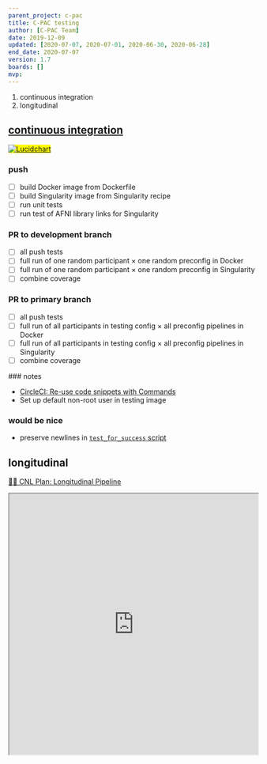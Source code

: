 ```yaml
---
parent_project: c-pac
title: C-PAC testing
author: [C-PAC Team]
date: 2019-12-09
updated: [2020-07-07, 2020-07-01, 2020-06-30, 2020-06-28]
end_date: 2020-07-07
version: 1.7
boards: []
mvp: 
---
```


1. continuous integration
2. longitudinal

<!--more-->

## [continuous integration](#continuous-integration)

<div class="flowchart-container keep-together">
  <mark><a href="https://app.lucidchart.com/documents/edit/43287778-3f8f-488c-9170-fcacd9692854"><img src="{{ site.baseurl }}/assets/images/logos/lucidchart.svg" alt="Lucidchart" /></a></mark>
  <object data="{{ site.baseurl }}/assets/images/diagrams/CI-testing.svg" type="image/svg+xml"></object>
</div>

### push

* [ ] build Docker image from Dockerfile
* [ ] build Singularity image from Singularity recipe
* [ ] run unit tests
* [ ] run test of AFNI library links for Singularity

### PR to development branch

* [ ] all push tests
* [ ] full run of one random participant × one random preconfig in Docker
* [ ] full run of one random participant × one random preconfig in Singularity
* [ ] combine coverage

### PR to primary branch

* [ ] all push tests
* [ ] full run of all participants in testing config × all preconfig pipelines in Docker
* [ ] full run of all participants in testing config × all preconfig pipelines in Singularity
* [ ] combine coverage

<div class="pencil keep-together" markdown="1">
### notes

* [CircleCI: Re-use code snippets with Commands](https://predictablynoisy.com/three-things-circleci#re-use-code-snippets-with-commands)
* Set up default non-root user in testing image
</div>

### would be nice

* preserve newlines in [`test_for_success` script]()
<code id="test_for_success"></code>
<script defer>external_code("https://raw.githubusercontent.com/shnizzedy/C-PAC/Habanero/1306/spike-censor-not-found/dev/circleci_data/runscripts/look_for_success.sh", "test_for_success", "BASH")</script>

## longitudinal
[🔗📄 CNL Plan: Longitudinal Pipeline](https://docs.google.com/document/d/1dJFOKNctXUiXZhyVLLBlerBD8rjbkC1jeToXHKZoKng)
<iframe width="100%" height="528" src="https://docs.google.com/document/d/e/2PACX-1vTvj9KnXUzlgmA2VIWhL9KurM8HyyuqCLn-Qc7cD8cQCMsI71BmvvPg7zcvye6WaYsmb85kWbUKvNk1/pub?embedded=true"></iframe>